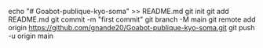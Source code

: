 echo "# Goabot-publique-kyo-soma" >> README.md
git init
git add README.md
git commit -m "first commit"
git branch -M main
git remote add origin https://github.com/gnande20/Goabot-publique-kyo-soma.git
git push -u origin main
